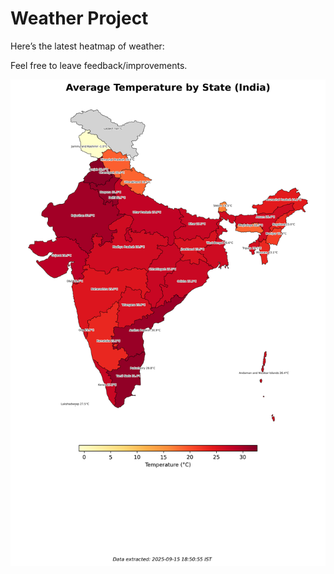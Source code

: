 # Weather Project

Here’s the latest heatmap of weather:

Feel free to leave feedback/improvements.

![India Heatmap](docs/assets/india_heatmap.png?v=C812B9)
